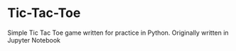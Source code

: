 # Tic-Tac-Toe
Simple Tic Tac Toe game written for practice in Python.  Originally written in Jupyter Notebook
